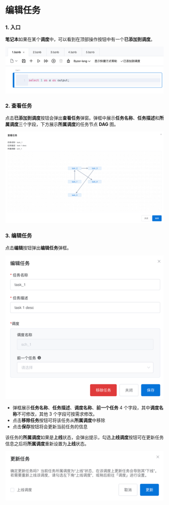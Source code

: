 # 编辑任务

### 1. 入口

**笔记本**如果在某个**调度**中，可以看到在顶部操作按钮中有一个**已添加到调度**。

<p align="center">
    <img src="/byzer-notebook/zh-cn/schedule/images/edit_task_btn.png" alt="name"  width="800"/>
</p>

### 2. 查看任务

点击**已添加到调度**按钮会弹出**查看任务**弹窗。弹框中展示**任务名称**、**任务描述**和**所属调度**三个字段，下方展示**所属调度**的任务节点 **DAG** 图。

<p align="center">
    <img src="/byzer-notebook/zh-cn/schedule/images/edit_task_view_task.png" alt="name"  width="800"/>
</p>

### 3. 编辑任务

点击**编辑**按钮弹出**编辑任务**弹框。

<p align="center">
    <img src="/byzer-notebook/zh-cn/schedule/images/edit_task_edit_dialog.png" alt="name"  width="600"/>
</p>

- 弹框展示**任务名称**、**任务描述**、**调度名称**、**前一个任务** 4 个字段，其中**调度名称**不可修改，其他 3 个字段可按需求修改。
- 点击**移除任务**按钮可将该任务从**所属调度**中移除
- 点击**保存**按钮将会更新当前任务的信息

该任务的**所属调度**如果是**上线**状态，会弹出提示，勾选**上线调度**按钮可在更新任务信息之后将**所属调度**重新设置为**上线**状态。

<p align="center">
    <img src="/byzer-notebook/zh-cn/schedule/images/edit_task_edit_dialog_online.png" alt="name"  width="600"/>
</p>